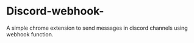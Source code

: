 # Discord-webhook-
A simple chrome extension to send messages in discord channels using webhook function.

